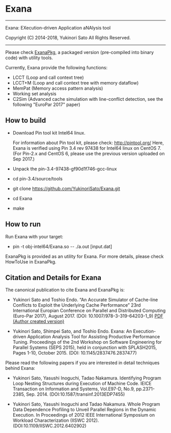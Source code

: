 # Exana

------------------------------------------------------------------------------

Exana: EXecution-driven Application aNAlysis tool

Copyright (C)   2014-2018,   Yukinori Sato
All Rights Reserved. 

------------------------------------------------------------------------------

Please check [ExanaPkg](https://github.com/YukinoriSato/ExanaPkg), a packaged version (pre-compiled into binary code) with utility tools.

Currently, Exana provide the following functions:
* LCCT (Loop and call context tree)
* LCCT+M (Loop and call context tree with memory dataflow)
* MemPat (Memory access pattern analysis)
* Working set analysis
* C2Sim (Advanced cache simulation with line-conflict detection, see the following "EuroPar 2017" paper) 

## How to build
* Download Pin tool kit Intel64 linux.

    For information about Pin tool kit, please check:
    	http://pintool.org/ 
    Here, Exana is verified using Pin 3.4 rev 97438 for Intel64 linux on CentOS 7.  (For Pin-2.x and CentOS 6, please use the previous version uploaded on Sep 2017.)

* Unpack the pin-3.4-97438-gf90d1f746-gcc-linux
* cd pin-3.4/source/tools
* git clone https://github.com/YukinoriSato/Exana.git
* cd Exana
* make


## How to run
Run Exana with your target:
* pin -t obj-intel64/Exana.so -- ./a.out [input.dat]

ExanaPkg is provided as an utility for Exana.
For more details, please check HowToUse in ExanaPkg.


## Citation and Details for Exana

The canonical publication to cite Exana and ExanaPkg is:

* Yukinori Sato and Toshio Endo. “An Accurate Simulator of Cache-line Conflicts to Exploit the Underlying Cache Performance” 23rd International Europian Conference on Parallel and Distributed Computing (Euro-Par 2017), August 2017. (DOI: 10.1007/978-3-319-64203-1_9) [PDF (Author created version)](https://www.perf.cs.tut.ac.jp/~yukinori/EuroPar2017-sato-author-created-version.pdf)


* Yukinori Sato, Shimpei Sato, and Toshio Endo. Exana: An Execution-driven Application Analysis Tool for Assisting Productive Performance Tuning. Proceedings of the 2nd Workshop on Software Engineering for Parallel Systems (SEPS 2015), held in conjunction with SPLASH2015, Pages 1-10, October 2015. (DOI: 10.1145/2837476.2837477)


Please read the following papers if you are interested in detail techniques behind Exana:

* Yukinori Sato, Yasushi Inoguchi, Tadao Nakamura. Identifying Program Loop Nesting Structures during Execution of Machine Code. IEICE Transaction on Information and Systems, Vol.E97-D, No.9, pp.2371-2385, Sep. 2014. (DOI:10.1587/transinf.2013EDP7455)

* Yukinori Sato, Yasushi Inoguchi and Tadao Nakamura. Whole Program Data Dependence Profiling to Unveil Parallel Regions in the Dynamic Execution. In Proceedings of 2012 IEEE International Symposium on Workload Characterization (IISWC 2012). (DOI:10.1109/IISWC.2012.6402902) 

